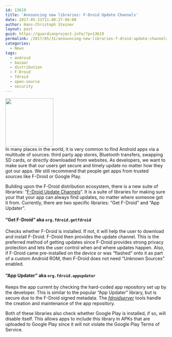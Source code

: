 ```yaml
---
id: 13619
title: 'Announcing new libraries: F-Droid Update Channels'
date: 2017-05-31T11:40:27-04:00
author: Hans-Christoph Steiner
layout: post
guid: https://guardianproject.info/?p=13619
permalink: /2017/05/31/announcing-new-libraries-f-droid-update-channels/
categories:
  - News
tags:
  - android
  - bazaar
  - distribution
  - F-Droid
  - fdroid
  - open-source
  - security
---
```

[<img src="https://guardianproject.info/wp-content/uploads/2017/05/refresh-525698_640-150x150.png" alt="" width="150" height="150" class="alignleft size-thumbnail wp-image-13626" srcset="https://guardianproject.info/wp-content/uploads/2017/05/refresh-525698_640-150x150.png 150w, https://guardianproject.info/wp-content/uploads/2017/05/refresh-525698_640-300x297.png 300w" sizes="(max-width: 150px) 100vw, 150px" />](https://guardianproject.info/wp-content/uploads/2017/05/refresh-525698_640.png)  
In many places in the world, it is very common to find Android apps via a multitude of sources: third party app stores, Bluetooth transfers, swapping SD cards, or directly downloaded from websites. As developers, we want to make sure that our users get secure and timely update no matter how they got our apps. We still recommend that people get apps from trusted sources like F-Droid or Google Play.

Building upon the F-Droid distribution ecosystem, there is a new suite of libraries: “<a href="https://gitlab.com/fdroid/update-channels/" target="_blank">F-Droid Update Channels</a>“. It is a suite of libraries for making sure your that your app can always find updates, no matter where someone got it from. Currently, there are two specific libraries: “Get F-Droid” and “App Updater”.

#### “Get F-Droid” aka `org.fdroid.getfdroid`

Checks whether F-Droid is installed. If not, it will help the user to download and install F-Droid. F-Droid then provides the update channel. This is the preferred method of getting updates since F-Droid provides strong privacy protection and lets the user control when and where updates happen. Also, if F-Droid came pre-installed on the device or was “flashed” onto it as part of a custom Android ROM, then F-Droid does not need “Unknown Sources” enabled.

#### “App Updater” aka `org.fdroid.appupdater`

Keeps the app current by checking the hard-coded app repository set up by the developer. This is similar to the popular “App Updater” library, but is secure due to the F-Droid signed metadata. The _<a href="https://gitlab.com/fdroid/fdroidserver" target="_blank">fdroidserver</a>_ tools handle the creation and maintenance of the app repository.

Both of these libraries also check whether Google Play is installed, if so, will disable itself. This allows apps to include this library in APKs that are uploaded to Google Play since it will not violate the Google Play Terms of Service.
